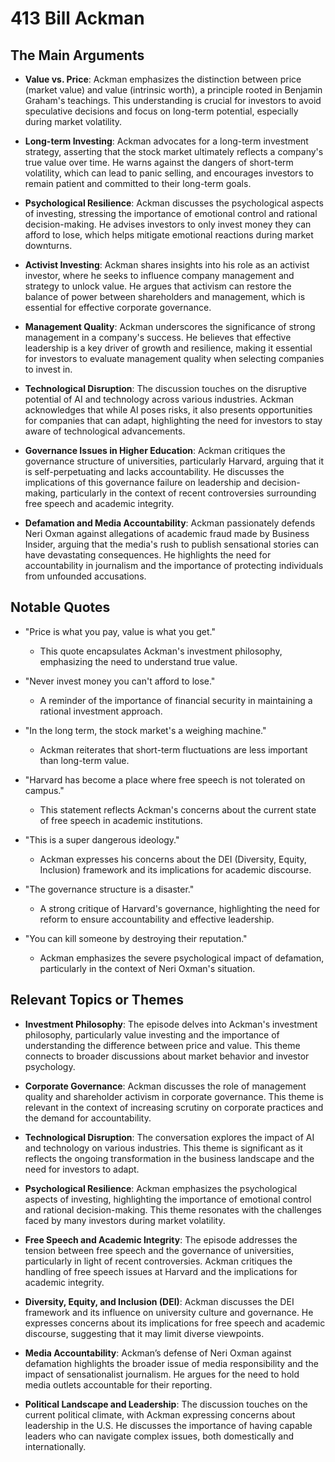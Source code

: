 # 413 Bill Ackman

## The Main Arguments

- **Value vs. Price**: Ackman emphasizes the distinction between price (market value) and value (intrinsic worth), a principle rooted in Benjamin Graham's teachings. This understanding is crucial for investors to avoid speculative decisions and focus on long-term potential, especially during market volatility.

- **Long-term Investing**: Ackman advocates for a long-term investment strategy, asserting that the stock market ultimately reflects a company's true value over time. He warns against the dangers of short-term volatility, which can lead to panic selling, and encourages investors to remain patient and committed to their long-term goals.

- **Psychological Resilience**: Ackman discusses the psychological aspects of investing, stressing the importance of emotional control and rational decision-making. He advises investors to only invest money they can afford to lose, which helps mitigate emotional reactions during market downturns.

- **Activist Investing**: Ackman shares insights into his role as an activist investor, where he seeks to influence company management and strategy to unlock value. He argues that activism can restore the balance of power between shareholders and management, which is essential for effective corporate governance.

- **Management Quality**: Ackman underscores the significance of strong management in a company's success. He believes that effective leadership is a key driver of growth and resilience, making it essential for investors to evaluate management quality when selecting companies to invest in.

- **Technological Disruption**: The discussion touches on the disruptive potential of AI and technology across various industries. Ackman acknowledges that while AI poses risks, it also presents opportunities for companies that can adapt, highlighting the need for investors to stay aware of technological advancements.

- **Governance Issues in Higher Education**: Ackman critiques the governance structure of universities, particularly Harvard, arguing that it is self-perpetuating and lacks accountability. He discusses the implications of this governance failure on leadership and decision-making, particularly in the context of recent controversies surrounding free speech and academic integrity.

- **Defamation and Media Accountability**: Ackman passionately defends Neri Oxman against allegations of academic fraud made by Business Insider, arguing that the media's rush to publish sensational stories can have devastating consequences. He highlights the need for accountability in journalism and the importance of protecting individuals from unfounded accusations.

## Notable Quotes

- "Price is what you pay, value is what you get."
  - This quote encapsulates Ackman's investment philosophy, emphasizing the need to understand true value.

- "Never invest money you can't afford to lose."
  - A reminder of the importance of financial security in maintaining a rational investment approach.

- "In the long term, the stock market's a weighing machine."
  - Ackman reiterates that short-term fluctuations are less important than long-term value.

- "Harvard has become a place where free speech is not tolerated on campus."
  - This statement reflects Ackman's concerns about the current state of free speech in academic institutions.

- "This is a super dangerous ideology."
  - Ackman expresses his concerns about the DEI (Diversity, Equity, Inclusion) framework and its implications for academic discourse.

- "The governance structure is a disaster."
  - A strong critique of Harvard's governance, highlighting the need for reform to ensure accountability and effective leadership.

- "You can kill someone by destroying their reputation."
  - Ackman emphasizes the severe psychological impact of defamation, particularly in the context of Neri Oxman's situation.

## Relevant Topics or Themes

- **Investment Philosophy**: The episode delves into Ackman's investment philosophy, particularly value investing and the importance of understanding the difference between price and value. This theme connects to broader discussions about market behavior and investor psychology.

- **Corporate Governance**: Ackman discusses the role of management quality and shareholder activism in corporate governance. This theme is relevant in the context of increasing scrutiny on corporate practices and the demand for accountability.

- **Technological Disruption**: The conversation explores the impact of AI and technology on various industries. This theme is significant as it reflects the ongoing transformation in the business landscape and the need for investors to adapt.

- **Psychological Resilience**: Ackman emphasizes the psychological aspects of investing, highlighting the importance of emotional control and rational decision-making. This theme resonates with the challenges faced by many investors during market volatility.

- **Free Speech and Academic Integrity**: The episode addresses the tension between free speech and the governance of universities, particularly in light of recent controversies. Ackman critiques the handling of free speech issues at Harvard and the implications for academic integrity.

- **Diversity, Equity, and Inclusion (DEI)**: Ackman discusses the DEI framework and its influence on university culture and governance. He expresses concerns about its implications for free speech and academic discourse, suggesting that it may limit diverse viewpoints.

- **Media Accountability**: Ackman’s defense of Neri Oxman against defamation highlights the broader issue of media responsibility and the impact of sensationalist journalism. He argues for the need to hold media outlets accountable for their reporting.

- **Political Landscape and Leadership**: The discussion touches on the current political climate, with Ackman expressing concerns about leadership in the U.S. He discusses the importance of having capable leaders who can navigate complex issues, both domestically and internationally.
